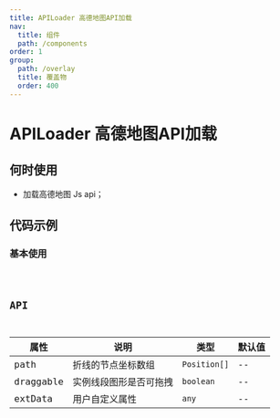 ```yaml
---
title: APILoader 高德地图API加载
nav:
  title: 组件
  path: /components
order: 1
group:
  path: /overlay
  title: 覆盖物
  order: 400
---
```


# APILoader 高德地图API加载

## 何时使用

- 加载高德地图 Js api；

## 代码示例

### 基本使用

<code src="./demo/demo-01.tsx" />

## API

| 属性 |说明|类型|默认值|
|-----|----|----|----|
|path| 折线的节点坐标数组 | `Position[]` | -- |
|draggable| 实例线段图形是否可拖拽 | `boolean` | -- |
|extData| 用户自定义属性 | `any` | -- |
